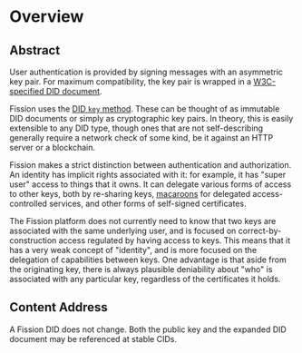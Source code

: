 # Overview

## Abstract

User authentication is provided by signing messages with an asymmetric key pair. For maximum compatibility, the key pair is wrapped in a [W3C-specified DID document](https://www.w3.org/TR/did-core/).

Fission uses the [DID `key` method](https://github.com/digitalbazaar/did-method-key). These can be thought of as immutable DID documents or simply as cryptographic key pairs. In theory, this is easily extensible to any DID type, though ones that are not self-describing generally require a network check of some kind, be it against an HTTP server or a blockchain.

Fission makes a strict distinction between authentication and authorization. An identity has implicit rights associated with it: for example, it has "super user" access to things that it owns. It can delegate various forms of access to other keys, both by re-sharing keys, [macaroons](https://storage.googleapis.com/pub-tools-public-publication-data/pdf/41892.pdf) for delegated access-controlled services, and other forms of self-signed certificates.

The Fission platform does not currently need to know that two keys are associated with the same underlying user, and is focused on correct-by-construction access regulated by having access to keys. This means that it has a very weak concept of "identity", and is more focused on the delegation of capabilities between keys. One advantage is that aside from the originating key, there is always plausible deniability about "who" is associated with any particular key, regardless of the certificates it holds.

## Content Address

A Fission DID does not change. Both the public key and the expanded DID document may be referenced at stable CIDs.

## 

